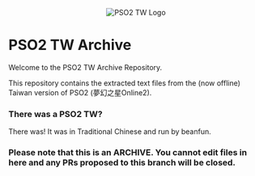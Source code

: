 <p align="center">
  <img src="https://i.imgur.com/cBzHHyY.png" alt="PSO2 TW Logo"/>
</p>

# PSO2 TW Archive
Welcome to the PSO2 TW Archive Repository.

This repository contains the extracted text files from the (now offline) Taiwan version of PSO2 (夢幻之星Online2).

### There was a PSO2 TW?
There was! It was in Traditional Chinese and run by beanfun.

### Please note that this is an ARCHIVE. You cannot edit files in here and any PRs proposed to this branch will be closed.
